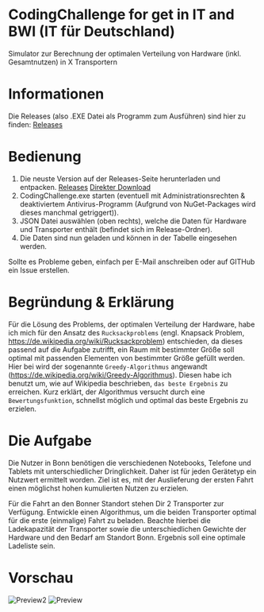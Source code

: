 # CodingChallenge for get in IT and BWI (IT für Deutschland)
 Simulator zur Berechnung der optimalen Verteilung von Hardware (inkl. Gesamtnutzen) in X Transportern
 
# Informationen
 Die Releases (also .EXE Datei als Programm zum Ausführen) sind hier zu finden: [Releases](https://github.com/nflug/CodingChallenge/releases)

# Bedienung
 1. Die neuste Version auf der Releases-Seite herunterladen und entpacken. [Releases](https://github.com/nflug/CodingChallenge/releases/tag/1.0.0) [Direkter Download](https://github.com/nflug/CodingChallenge/releases/download/1.0.0/CodingChallenge_1.0.0.rar)
 2. CodingChallenge.exe starten (eventuell mit Administrationsrechten & deaktiviertem Antivirus-Programm (Aufgrund von NuGet-Packages wird dieses manchmal getriggert)).
 2. JSON Datei auswählen (oben rechts), welche die Daten für Hardware und Transporter enthält (befindet sich im Release-Ordner).
 3. Die Daten sind nun geladen und können in der Tabelle eingesehen werden.
 
 Sollte es Probleme geben, einfach per E-Mail anschreiben oder auf GITHub ein Issue erstellen.

# Begründung & Erklärung
Für die Lösung des Problems, der optimalen Verteilung der Hardware, habe ich mich für den Ansatz des `Rucksackproblems` (engl. Knapsack Problem, https://de.wikipedia.org/wiki/Rucksackproblem) entschieden, da dieses passend auf die Aufgabe zutrifft, ein Raum mit bestimmter Größe soll optimal mit passenden Elementen von bestimmter Größe gefüllt werden. Hier bei wird der sogenannte `Greedy-Algorithmus` angewandt (https://de.wikipedia.org/wiki/Greedy-Algorithmus). Diesen habe ich benutzt um, wie auf Wikipedia beschrieben, `das beste Ergebnis` zu erreichen. Kurz erklärt, der Algorithmus versucht durch eine `Bewertungsfunktion`, schnellst möglich und optimal das beste Ergebnis zu erzielen.

# Die Aufgabe
 Die Nutzer in Bonn benötigen die verschiedenen Notebooks, Telefone und Tablets mit unterschiedlicher Dringlichkeit. Daher ist für jeden Gerätetyp ein Nutzwert ermittelt worden. Ziel ist es, mit der Auslieferung der ersten Fahrt einen möglichst hohen kumulierten Nutzen zu erzielen.

 Für die Fahrt an den Bonner Standort stehen Dir 2 Transporter zur Verfügung. Entwickle einen Algorithmus, um die beiden Transporter optimal für die erste (einmalige) Fahrt zu beladen. Beachte hierbei die Ladekapazität der Transporter sowie die unterschiedlichen Gewichte der Hardware und den Bedarf am Standort Bonn. Ergebnis soll eine optimale Ladeliste sein. 

# Vorschau
![Preview2](https://chemicalmonkeys.de/Preview2.png)
![Preview](https://chemicalmonkeys.de/Preview.png)
